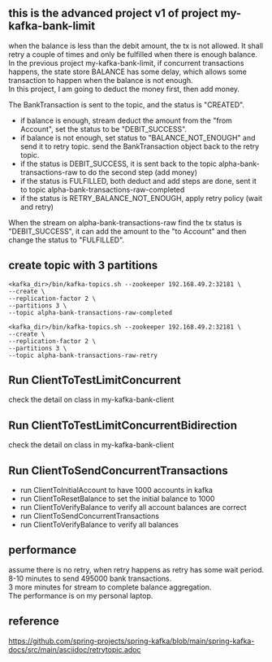 ## this is the advanced project v1 of project my-kafka-bank-limit
when the balance is less than the debit amount, the tx is not allowed. It shall retry a couple of times and only be fulfilled when there is enough balance.  
In the previous project my-kafka-bank-limit, if concurrent transactions happens, the state store BALANCE has some delay, which allows some transaction to happen when the balance is not enough.  
In this project, I am going to deduct the money first, then add money. 

The BankTransaction is sent to the topic, and the status is "CREATED".
- if balance is enough, stream deduct the amount from the "from Account", set the status to be "DEBIT_SUCCESS".  
- if balance is not enough, set status to "BALANCE_NOT_ENOUGH" and send it to retry topic. 
send the BankTransaction object back to the retry topic.
- if the status is DEBIT_SUCCESS, it is sent back to the topic alpha-bank-transactions-raw to do the second step (add money)
- if the status is FULFILLED, both deduct and add steps are done, sent it to topic alpha-bank-transactions-raw-completed
- if the status is RETRY_BALANCE_NOT_ENOUGH, apply retry policy (wait and retry)

When the stream on alpha-bank-transactions-raw find the tx status is "DEBIT_SUCCESS", it can add the amount to the "to Account" and then change the status to "FULFILLED".

## create topic with 3 partitions
```
<kafka_dir>/bin/kafka-topics.sh --zookeeper 192.168.49.2:32181 \
--create \
--replication-factor 2 \
--partitions 3 \
--topic alpha-bank-transactions-raw-completed
```
```
<kafka_dir>/bin/kafka-topics.sh --zookeeper 192.168.49.2:32181 \
--create \
--replication-factor 2 \
--partitions 3 \
--topic alpha-bank-transactions-raw-retry
```

## Run ClientToTestLimitConcurrent
check the detail on class in my-kafka-bank-client

## Run ClientToTestLimitConcurrentBidirection
check the detail on class in my-kafka-bank-client

## Run ClientToSendConcurrentTransactions
- run ClientToInitialAccount to have 1000 accounts in kafka
- run ClientToResetBalance to set the initial balance to 1000
- run ClientToVerifyBalance to verify all account balances are correct
- run ClientToSendConcurrentTransactions
- run ClientToVerifyBalance to verify all balances

## performance
assume there is no retry, when retry happens as retry has some wait period.  
8-10 minutes to send 495000 bank transactions.  
3 more minutes for stream to complete balance aggregation.  
The performance is on my personal laptop.

## reference
https://github.com/spring-projects/spring-kafka/blob/main/spring-kafka-docs/src/main/asciidoc/retrytopic.adoc
